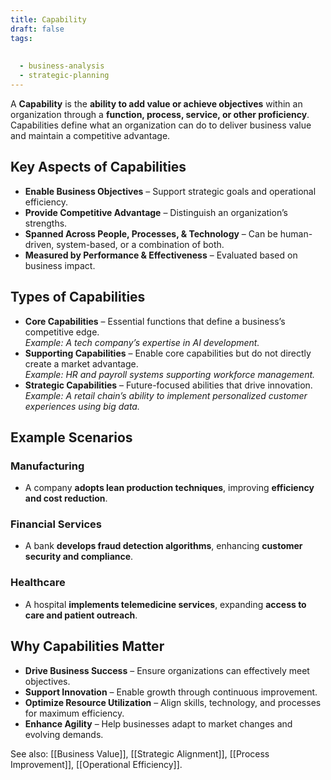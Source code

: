 ```yaml
---
title: Capability
draft: false
tags:
  
  
  - business-analysis
  - strategic-planning
---
```


A **Capability** is the **ability to add value or achieve objectives** within an organization through a **function, process, service, or other proficiency**. Capabilities define what an organization can do to deliver business value and maintain a competitive advantage.

## Key Aspects of Capabilities
- **Enable Business Objectives** – Support strategic goals and operational efficiency.
- **Provide Competitive Advantage** – Distinguish an organization’s strengths.
- **Spanned Across People, Processes, & Technology** – Can be human-driven, system-based, or a combination of both.
- **Measured by Performance & Effectiveness** – Evaluated based on business impact.

## Types of Capabilities
- **Core Capabilities** – Essential functions that define a business’s competitive edge.  
  *Example: A tech company’s expertise in AI development.*
- **Supporting Capabilities** – Enable core capabilities but do not directly create a market advantage.  
  *Example: HR and payroll systems supporting workforce management.*
- **Strategic Capabilities** – Future-focused abilities that drive innovation.  
  *Example: A retail chain’s ability to implement personalized customer experiences using big data.*

## Example Scenarios

### **Manufacturing**
- A company **adopts lean production techniques**, improving **efficiency and cost reduction**.

### **Financial Services**
- A bank **develops fraud detection algorithms**, enhancing **customer security and compliance**.

### **Healthcare**
- A hospital **implements telemedicine services**, expanding **access to care and patient outreach**.

## Why Capabilities Matter
- **Drive Business Success** – Ensure organizations can effectively meet objectives.
- **Support Innovation** – Enable growth through continuous improvement.
- **Optimize Resource Utilization** – Align skills, technology, and processes for maximum efficiency.
- **Enhance Agility** – Help businesses adapt to market changes and evolving demands.

See also: [[Business Value]], [[Strategic Alignment]], [[Process Improvement]], [[Operational Efficiency]].

